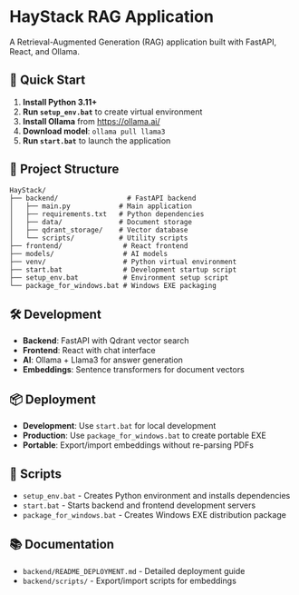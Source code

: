 # HayStack RAG Application

A Retrieval-Augmented Generation (RAG) application built with FastAPI, React, and Ollama.

## 🚀 Quick Start

1. **Install Python 3.11+**
2. **Run `setup_env.bat`** to create virtual environment
3. **Install Ollama** from https://ollama.ai/
4. **Download model**: `ollama pull llama3`
5. **Run `start.bat`** to launch the application

## 📁 Project Structure

```
HayStack/
├── backend/                 # FastAPI backend
│   ├── main.py            # Main application
│   ├── requirements.txt   # Python dependencies
│   ├── data/              # Document storage
│   ├── qdrant_storage/    # Vector database
│   └── scripts/           # Utility scripts
├── frontend/               # React frontend
├── models/                 # AI models
├── venv/                   # Python virtual environment
├── start.bat               # Development startup script
├── setup_env.bat           # Environment setup script
└── package_for_windows.bat # Windows EXE packaging
```

## 🛠️ Development

- **Backend**: FastAPI with Qdrant vector search
- **Frontend**: React with chat interface
- **AI**: Ollama + Llama3 for answer generation
- **Embeddings**: Sentence transformers for document vectors

## 📦 Deployment

- **Development**: Use `start.bat` for local development
- **Production**: Use `package_for_windows.bat` to create portable EXE
- **Portable**: Export/import embeddings without re-parsing PDFs

## 🔧 Scripts

- `setup_env.bat` - Creates Python environment and installs dependencies
- `start.bat` - Starts backend and frontend development servers
- `package_for_windows.bat` - Creates Windows EXE distribution package

## 📚 Documentation

- `backend/README_DEPLOYMENT.md` - Detailed deployment guide
- `backend/scripts/` - Export/import scripts for embeddings
